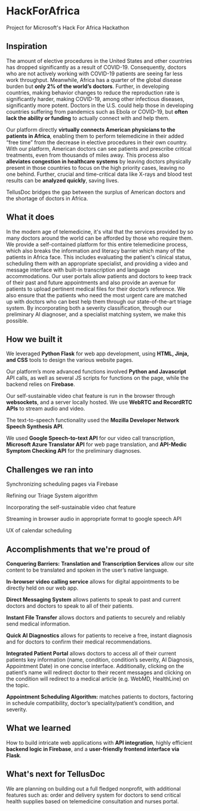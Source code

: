 # HackForAfrica
Project for Microsoft's Hack For Africa Hackathon

## Inspiration
The amount of elective procedures in the United States and other countries has dropped significantly as a result of COVID-19. Consequently, doctors who are not actively working with COVID-19 patients are seeing far less work throughput. Meanwhile, Africa has a quarter of the global disease burden but **only 2% of the world’s doctors**. Further, in developing countries, making behavior changes to reduce the reproduction rate is significantly harder, making COVID-19, among other infectious diseases, significantly more potent. Doctors in the U.S. could help those in developing countries suffering from pandemics such as Ebola or COVID-19, but **often lack the ability or funding** to actually connect with and help them. 

Our platform directly **virtually connects American physicians to the patients in Africa**, enabling them to perform telemedicine in their added “free time” from the decrease in elective procedures in their own country. With our platform, American doctors can see patients and prescribe critical treatments, even from thousands of miles away. This process also **alleviates congestion in healthcare systems** by leaving doctors physically present in those countries to focus on the high priority cases, leaving no one behind. Further, crucial and time-critical data like X-rays and blood test results can be **analyzed quickly**, saving lives. 

TellusDoc bridges the gap between the surplus of American doctors and the shortage of doctors in Africa. 

## What it does
In the modern age of telemedicine, it's vital that the services provided by so many doctors around the world can be afforded by those who require them. We provide a self-contained platform for this entire telemedicine process, which also breaks the information and literacy barrier which many of the patients in Africa face. This includes evaluating the patient's clinical status, scheduling them with an appropriate specialist, and providing a video and message interface with built-in transcription and language accommodations. Our user portals allow patients and doctors to keep track of their past and future appointments and also provide an avenue for patients to upload pertinent medical files for their doctor’s reference. We also ensure that the patients who need the most urgent care are matched up with doctors who can best help them through our state-of-the-art triage system. By incorporating both a severity classification, through our preliminary AI diagnoser, and a specialist matching system, we make this possible.

## How we built it
We leveraged **Python Flask** for web app development, using **HTML, Jinja, and CSS** tools to design the various website pages. 

Our platform’s more advanced functions involved **Python and Javascript** API calls, as well as several JS scripts for functions on the page, while the backend relies on **Firebase**. 

Our self-sustainable video chat feature is run in the browser through **websockets**, and a server locally hosted. We use **WebRTC and RecordRTC APIs** to stream audio and video.  

The text-to-speech functionality used the **Mozilla Developer Network Speech Synthesis API**. 

We used **Google Speech-to-text API** for our video call transcription, **Microsoft Azure Translator API** for web page translation, and **API-Medic Symptom Checking API** for the preliminary diagnoses.
 
## Challenges we ran into
Synchronizing scheduling pages via Firebase

Refining our Triage System algorithm

Incorporating the self-sustainable video chat feature

Streaming in browser audio in appropriate format to google speech API

UX of calendar scheduling

## Accomplishments that we're proud of
**Conquering Barriers:** 
**Translation and Transcription Services** allow our site content to be translated and spoken in the user’s native language.

**In-browser video calling service** allows for digital appointments to be directly held on our web app. 

**Direct Messaging System** allows patients to speak to past and current doctors and doctors to speak to all of their patients. 

**Instant File Transfer** allows doctors and patients to securely and reliably send medical information. 

**Quick AI Diagnostics** allows for patients to receive a free, instant diagnosis and for doctors to confirm their medical recommendations. 

**Integrated Patient Portal** allows doctors to access all of their current patients key information (name, condition, condition’s severity, AI Diagnosis, Appointment Date) in one concise interface. Additionally, clicking on the patient’s name will redirect doctor to their recent messages and clicking on the condition will redirect to a medical article (e.g. WebMD, HealthLine) on the topic. 

**Appointment Scheduling Algorithm:** matches patients to doctors, factoring in schedule compatibility, doctor’s speciality/patient’s condition, and severity. 

## What we learned
How to build intricate web applications with **API integration**, highly efficient **backend logic in Firebase**, and a **user-friendly frontend interface via Flask**.  

## What's next for TellusDoc
We are planning on building out a full fledged nonprofit, with additional features such as: order and delivery system for doctors to send critical health supplies based on telemedicine consultation and nurses portal. 
